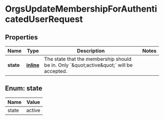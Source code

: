 
# OrgsUpdateMembershipForAuthenticatedUserRequest

## Properties
Name | Type | Description | Notes
------------ | ------------- | ------------- | -------------
**state** | [**inline**](#State) | The state that the membership should be in. Only &#x60;\&quot;active\&quot;&#x60; will be accepted. | 


<a id="State"></a>
## Enum: state
Name | Value
---- | -----
state | active



